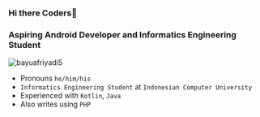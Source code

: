 ### Hi there Coders👋 


<h3 align="left">Aspiring Android Developer and Informatics Engineering Student</h3>

<p align="left"> <img src="https://komarev.com/ghpvc/?username=bayuafriyadi5&label=Profile%20views&color=0e75b6&style=flat" alt="bayuafriyadi5" /> </p>


- Pronouns `he/him/his`
- `Informatics Engineering Student` at `Indonesian Computer University`
- Experienced with `Kotlin`, `Java`
- Also writes using `PHP`


<!--
**bayuafriyadi5/bayuafriyadi5** is a ✨ _special_ ✨ repository because its `README.md` (this file) appears on your GitHub profile.

Here are some ideas to get you started:

- 🔭 I’m currently working on ...
- 🌱 I’m currently learning ...
- 👯 I’m looking to collaborate on ...
- 🤔 I’m looking for help with ...
- 💬 Ask me about ...
- 📫 How to reach me: ...
- 😄 Pronouns: ...
- ⚡ Fun fact: ...
-->
